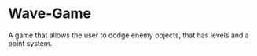 # Wave-Game
 A game that allows the user to dodge enemy objects, that has levels and a point system.
